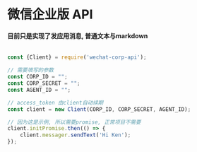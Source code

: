 # 微信企业版 API

#### 目前只是实现了发应用消息, 普通文本与markdown

```js

const {Client} = require('wechat-corp-api');

// 需要填写的参数
const CORP_ID = "";
const CORP_SECRET = "";
const AGENT_ID = "";

// access_token 由client自动续期
const client = new Client(CORP_ID, CORP_SECRET, AGENT_ID);

// 因为这是示例, 所以需要promise, 正常项目不需要
client.initPromise.then(() => {
    client.messager.sendText('Hi Ken');
});

```
